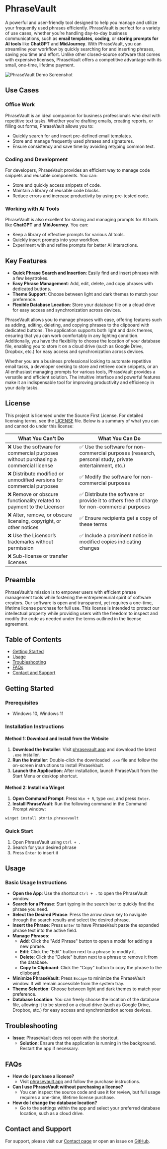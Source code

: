 # PhraseVault

A powerful and user-friendly tool designed to help you manage and utilize your frequently used phrases efficiently. PhraseVault is perfect for a variety of use cases, whether you’re handling day-to-day business communications, such as **email templates**, **coding**, or **storing prompts for AI tools** like **ChatGPT** and **MidJourney**. With PhraseVault, you can streamline your workflow by quickly searching for and inserting phrases, saving you time and effort. Unlike other closed-source software that comes with expensive licenses, PhraseVault offers a competitive advantage with its small, one-time, lifetime payment.

![PhraseVault Demo Screenshot](https://github.com/ptmrio/video-subtitler/blob/main/screenshots/phrasevault-github-screenshot.png)

## Use Cases

### Office Work

PhraseVault is an ideal companion for business professionals who deal with repetitive text tasks. Whether you're drafting emails, creating reports, or filling out forms, PhraseVault allows you to:

- Quickly search for and insert pre-defined email templates.
- Store and manage frequently used phrases and signatures.
- Ensure consistency and save time by avoiding retyping common text.

### Coding and Development

For developers, PhraseVault provides an efficient way to manage code snippets and reusable components. You can:

- Store and quickly access snippets of code.
- Maintain a library of reusable code blocks.
- Reduce errors and increase productivity by using pre-tested code.

### Working with AI Tools

PhraseVault is also excellent for storing and managing prompts for AI tools like **ChatGPT** and **MidJourney**. You can:

- Keep a library of effective prompts for various AI tools.
- Quickly insert prompts into your workflow.
- Experiment with and refine prompts for better AI interactions.

## Key Features

- **Quick Phrase Search and Insertion**: Easily find and insert phrases with a few keystrokes.
- **Easy Phrase Management**: Add, edit, delete, and copy phrases with dedicated buttons.
- **Theme Support**: Choose between light and dark themes to match your preference.
- **Flexible Database Location**: Store your database file on a cloud drive for easy access and synchronization across devices.

PhraseVault allows you to manage phrases with ease, offering features such as adding, editing, deleting, and copying phrases to the clipboard with dedicated buttons. The application supports both light and dark themes, ensuring that you can work comfortably in any lighting condition. Additionally, you have the flexibility to choose the location of your database file, enabling you to store it on a cloud drive (such as Google Drive, Dropbox, etc.) for easy access and synchronization across devices.

Whether you are a business professional looking to automate repetitive email tasks, a developer seeking to store and retrieve code snippets, or an AI enthusiast managing prompts for various tools, PhraseVault provides a versatile and efficient solution. The intuitive interface and powerful features make it an indispensable tool for improving productivity and efficiency in your daily tasks.

## License

This project is licensed under the Source First License. For detailed licensing terms, see the [LICENSE](https://github.com/ptmrio/phrasevault/blob/main/LICENSE.md) file. Below is a summary of what you can and cannot do under this license:

| What You Can't Do                                                   | What You Can Do                                                                   |
| ------------------------------------------------------------------  | -----------------------------------------------------------------                  |
| ❌ Use the software for commercial purposes without purchasing a commercial license | ✅ Use the software for non-commercial purposes (research, personal study, private entertainment, etc.) |
| ❌ Distribute modified or unmodified versions for commercial purposes | ✅ Modify the software for non-commercial purposes                                    |
| ❌ Remove or obscure functionality related to payment to the Licensor | ✅ Distribute the software or provide it to others free of charge for non-commercial purposes |
| ❌ Alter, remove, or obscure licensing, copyright, or other notices  | ✅ Ensure recipients get a copy of these terms                                       |
| ❌ Use the Licensor’s trademarks without permission                   | ✅ Include a prominent notice in modified copies indicating changes                  |
| ❌ Sub-license or transfer licenses                                   |                                                                                      |

## Preamble

PhraseVault's mission is to empower users with efficient phrase management tools while fostering the entrepreneurial spirit of software creators. Our software is open and transparent, yet requires a one-time, lifetime license purchase for full use. This license is intended to protect our intellectual property while providing users with the freedom to inspect and modify the code as needed under the terms outlined in the license agreement.

## Table of Contents

- [Getting Started](#getting-started)
- [Usage](#usage)
- [Troubleshooting](#troubleshooting)
- [FAQs](#faqs)
- [Contact and Support](#contact-and-support)

## Getting Started

### Prerequisites

- Windows 10, Windows 11

### Installation Instructions

#### Method 1: Download and Install from the Website

1. **Download the Installer**: Visit [phrasevault.app](https://phrasevault.app) and download the latest `.exe` installer.
2. **Run the Installer**: Double-click the downloaded `.exe` file and follow the on-screen instructions to install PhraseVault.
3. **Launch the Application**: After installation, launch PhraseVault from the Start Menu or desktop shortcut.

#### Method 2: Install via Winget

1. **Open Command Prompt**: Press `Win + R`, type `cmd`, and press `Enter`.
2. **Install PhraseVault**: Run the following command in the Command Prompt window:

```bash
winget install ptmrio.phrasevault
```

### Quick Start

1. Open PhraseVault using `Ctrl + .`
2. Search for your desired phrase
3. Press `Enter` to insert it

## Usage

### Basic Usage Instructions

- **Open the App**: Use the shortcut `Ctrl + .` to open the PhraseVault window.
- **Search for a Phrase**: Start typing in the search bar to quickly find the phrase you need.
- **Select the Desired Phrase**: Press the arrow down key to navigate through the search results and select the desired phrase.
- **Insert the Phrase**: Press `Enter` to have PhraseVault paste the expanded phrase text into the active field.
- **Manage Phrases**:
  - **Add**: Click the "Add Phrase" button to open a modal for adding a new phrase.
  - **Edit**: Click the "Edit" button next to a phrase to modify it.
  - **Delete**: Click the "Delete" button next to a phrase to remove it from the database.
  - **Copy to Clipboard**: Click the "Copy" button to copy the phrase to the clipboard.
- **Minimize PhraseVault**: Press `Escape` to minimize the PhraseVault window. It will remain accessible from the system tray.
- **Theme Selection**: Choose between light and dark themes to match your preference.
- **Database Location**: You can freely choose the location of the database file, allowing it to be stored on a cloud drive (such as Google Drive, Dropbox, etc.) for easy access and synchronization across devices.

## Troubleshooting

- **Issue**: PhraseVault does not open with the shortcut.
  - **Solution**: Ensure that the application is running in the background. Restart the app if necessary.

## FAQs

- **How do I purchase a license?**
  - Visit [phrasevault.app](https://phrasevault.app) and follow the purchase instructions.
- **Can I use PhraseVault without purchasing a license?**
  - You can inspect the source code and use it for review, but full usage requires a one-time, lifetime license purchase.
- **How do I change the database location?**
  - Go to the settings within the app and select your preferred database location, such as a cloud drive.

## Contact and Support

For support, please visit our [Contact page](https://ptmr.io/impressum) or open an issue on [GitHub](https://github.com/ptmrio/phrasevault/issues).
